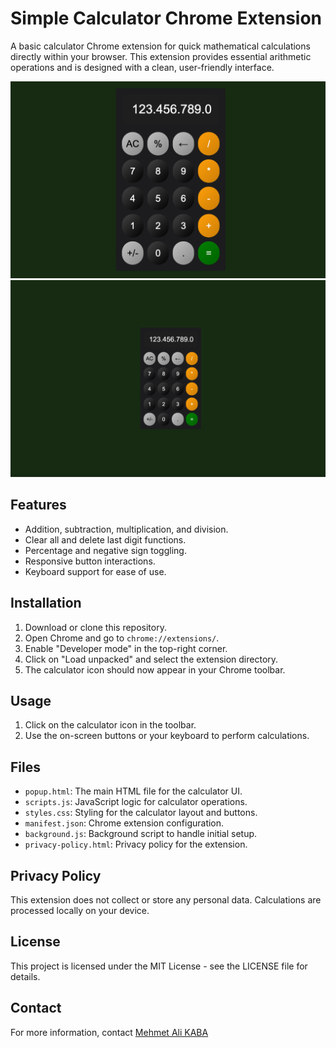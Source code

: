 # Simple Calculator Chrome Extension

A basic calculator Chrome extension for quick mathematical calculations directly within your browser. This extension provides essential arithmetic operations and is designed with a clean, user-friendly interface.

![Calculator Screenshot 1](images/firstimage.png)
![Calculator Screenshot 2](images/secondimage.png)

## Features

- Addition, subtraction, multiplication, and division.
- Clear all and delete last digit functions.
- Percentage and negative sign toggling.
- Responsive button interactions.
- Keyboard support for ease of use.

## Installation

1. Download or clone this repository.
2. Open Chrome and go to `chrome://extensions/`.
3. Enable "Developer mode" in the top-right corner.
4. Click on "Load unpacked" and select the extension directory.
5. The calculator icon should now appear in your Chrome toolbar.

## Usage

1. Click on the calculator icon in the toolbar.
2. Use the on-screen buttons or your keyboard to perform calculations.

## Files

- `popup.html`: The main HTML file for the calculator UI.
- `scripts.js`: JavaScript logic for calculator operations.
- `styles.css`: Styling for the calculator layout and buttons.
- `manifest.json`: Chrome extension configuration.
- `background.js`: Background script to handle initial setup.
- `privacy-policy.html`: Privacy policy for the extension.

## Privacy Policy

This extension does not collect or store any personal data. Calculations are processed locally on your device.

## License

This project is licensed under the MIT License - see the LICENSE file for details.

## Contact

For more information, contact [Mehmet Ali KABA](https://www.linkedin.com/in/mehmet-ali-kaba-894257141/)
